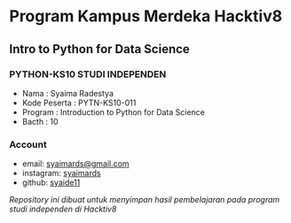 # Program Kampus Merdeka Hacktiv8
## Intro to Python for Data Science
### PYTHON-KS10 STUDI INDEPENDEN

- Nama         : Syaima Radestya
- Kode Peserta : PYTN-KS10-011
- Program      : Introduction to Python for Data Science
- Bacth        : 10

### Account
- email: <syaimards@gmail.com>
- instagram: [syaimards](https://www.instagram.com/syaimards)
- github: [syaide11](http://github.com/syaide11)

*Repository ini dibuat untuk menyimpan hasil pembelajaran pada program studi independen di Hacktiv8*
